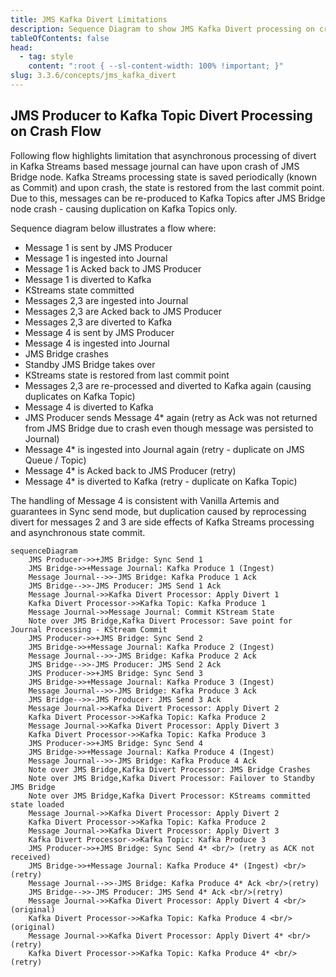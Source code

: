 ```yaml
---
title: JMS Kafka Divert Limitations
description: Sequence Diagram to show JMS Kafka Divert processing on crash
tableOfContents: false
head:
  - tag: style
    content: ":root { --sl-content-width: 100% !important; }"
slug: 3.3.6/concepts/jms_kafka_divert
---
```


## JMS Producer to Kafka Topic Divert Processing on Crash Flow

Following flow highlights limitation that asynchronous processing of divert in Kafka Streams based message journal can have upon crash of JMS Bridge node.
Kafka Streams processing state is saved periodically (known as Commit) and upon crash, the state is restored from the last commit point. Due to this, messages can be re-produced to Kafka Topics after JMS Bridge node crash - causing duplication on Kafka Topics only.

Sequence diagram below illustrates a flow where:

* Message 1 is sent by JMS Producer
* Message 1 is ingested into Journal
* Message 1 is Acked back to JMS Producer
* Message 1 is diverted to Kafka
* KStreams state committed
* Messages 2,3 are ingested into Journal
* Messages 2,3 are Acked back to JMS Producer
* Messages 2,3 are diverted to Kafka
* Message 4 is sent by JMS Producer
* Message 4 is ingested into Journal
* JMS Bridge crashes
* Standby JMS Bridge takes over
* KStreams state is restored from last commit point
* Messages 2,3 are re-processed and diverted to Kafka again (causing duplicates on Kafka Topic)
* Message 4 is diverted to Kafka
* JMS Producer sends Message 4\* again (retry as Ack was not returned from JMS Bridge due to crash even though message was persisted to Journal)
* Message 4\* is ingested into Journal again (retry - duplicate on JMS Queue / Topic)
* Message 4\* is Acked back to JMS Producer (retry)
* Message 4\* is diverted to Kafka (retry - duplicate on Kafka Topic)

The handling of Message 4 is consistent with Vanilla Artemis and guarantees in Sync send mode, but duplication caused by reprocessing divert for messages 2 and 3 are side effects of Kafka Streams processing and asynchronous state commit.

```mermaid
sequenceDiagram
    JMS Producer->>+JMS Bridge: Sync Send 1
    JMS Bridge->>+Message Journal: Kafka Produce 1 (Ingest)
    Message Journal-->>-JMS Bridge: Kafka Produce 1 Ack
    JMS Bridge-->>-JMS Producer: JMS Send 1 Ack
    Message Journal->>Kafka Divert Processor: Apply Divert 1
    Kafka Divert Processor->>Kafka Topic: Kafka Produce 1
    Message Journal->>Message Journal: Commit KStream State
    Note over JMS Bridge,Kafka Divert Processor: Save point for Journal Processing - KStream Commit
    JMS Producer->>+JMS Bridge: Sync Send 2
    JMS Bridge->>+Message Journal: Kafka Produce 2 (Ingest) 
    Message Journal-->>-JMS Bridge: Kafka Produce 2 Ack
    JMS Bridge-->>-JMS Producer: JMS Send 2 Ack
    JMS Producer->>+JMS Bridge: Sync Send 3
    JMS Bridge->>+Message Journal: Kafka Produce 3 (Ingest)
    Message Journal-->>-JMS Bridge: Kafka Produce 3 Ack
    JMS Bridge-->>-JMS Producer: JMS Send 3 Ack
    Message Journal->>Kafka Divert Processor: Apply Divert 2
    Kafka Divert Processor->>Kafka Topic: Kafka Produce 2
    Message Journal->>Kafka Divert Processor: Apply Divert 3
    Kafka Divert Processor->>Kafka Topic: Kafka Produce 3
    JMS Producer->>+JMS Bridge: Sync Send 4
    JMS Bridge->>+Message Journal: Kafka Produce 4 (Ingest)
    Message Journal-->>-JMS Bridge: Kafka Produce 4 Ack
    Note over JMS Bridge,Kafka Divert Processor: JMS Bridge Crashes
    Note over JMS Bridge,Kafka Divert Processor: Failover to Standby JMS Bridge
    Note over JMS Bridge,Kafka Divert Processor: KStreams committed state loaded
    Message Journal->>Kafka Divert Processor: Apply Divert 2
    Kafka Divert Processor->>Kafka Topic: Kafka Produce 2
    Message Journal->>Kafka Divert Processor: Apply Divert 3
    Kafka Divert Processor->>Kafka Topic: Kafka Produce 3
    JMS Producer->>+JMS Bridge: Sync Send 4* <br/> (retry as ACK not received)
    JMS Bridge->>+Message Journal: Kafka Produce 4* (Ingest) <br/>(retry)
    Message Journal-->>-JMS Bridge: Kafka Produce 4* Ack <br/>(retry)
    JMS Bridge-->>-JMS Producer: JMS Send 4* Ack <br/>(retry)
    Message Journal->>Kafka Divert Processor: Apply Divert 4 <br/>(original)
    Kafka Divert Processor->>Kafka Topic: Kafka Produce 4 <br/>(original)
    Message Journal->>Kafka Divert Processor: Apply Divert 4* <br/>(retry)
    Kafka Divert Processor->>Kafka Topic: Kafka Produce 4* <br/>(retry)
```
